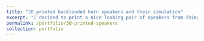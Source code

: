 ```yaml
---
title: "3D printed backloaded horn speakers and their simulation"
excerpt: "I decided to print a nice looking pair of speakers from Thingiverse.com. Following this I thought simulating the speakers with VA One would be appropriate.<br/><img src='/images/speakers-500x300.jpg'>"
permalink: /portfolio/3d-printed-speakers
collection: portfolio
---
```


